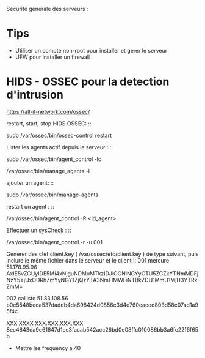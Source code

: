 Sécurité générale des serveurs : 

Tips
======

- Utiliser un compte non-root pour installer et gerer le serveur
- UFW pour installer un firewall

HIDS - OSSEC pour la detection d'intrusion 
===========================================

https://all-it-network.com/ossec/

restart, start, stop HIDS OSSEC:
::

  sudo /var/ossec/bin/ossec-control restart
  

Lister les agents actif depuis le serveur :
::

  sudo /var/ossec/bin/agent_control -lc
  
  /var/ossec/bin/manage_agents -l
  
ajouter un agent:
::

  sudo /var/ossec/bin/manage-agents
  
restart un agent :
::

  /var/ossec/bin/agent_control -R <id_agent>
  
Effectuer un sysCheck :
::

  /var/ossec/bin/agent_control -r -u 001



Generer des clef client.key ( /var/ossec/etc/client.key ) de type suivant, puis inclure le même fichier dans le serveur et le client
::
  <id> <nameAgent> <ip> <key random>
  001 mercure 51.178.95.96 AxIE5vZGUyIDE5Mi4xNjguNDMuMTkzIDJiOGNlNGYyOTU5ZGZkYTNmMDFjNzY5YjUxODRhZmYyNGY1ZjQzYTA3NmFlMWFiNTBkZDU1MmU1MjU3YTRkZmM=
  
  002 callisto 51.83.108.56 b0c5548beda537daddb4da698424d0856c3d4e760eaced803d58c07ad1a95f4c
  
  XXX XXXX XXX.XXX.XXX.XXX 8ec4843da9e61647d1ec3facab542acc26bd0e08ffc010086bb3a6fc22f6f65b
  
  
- Mettre les frequency a 40 
  

  
